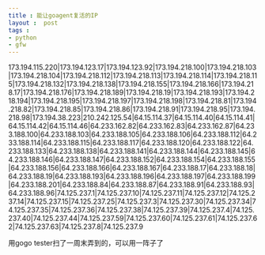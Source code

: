 ```yaml
---
title : 能让goagent复活的IP
layout :  post
tags : 
- python
- gfw
---
```


173.194.115.220|173.194.123.17|173.194.123.92|173.194.218.100|173.194.218.103|173.194.218.104|173.194.218.112|173.194.218.113|173.194.218.114|173.194.218.115|173.194.218.132|173.194.218.138|173.194.218.155|173.194.218.166|173.194.218.17|173.194.218.176|173.194.218.189|173.194.218.19|173.194.218.193|173.194.218.194|173.194.218.195|173.194.218.197|173.194.218.198|173.194.218.81|173.194.218.82|173.194.218.85|173.194.218.86|173.194.218.91|173.194.218.95|173.194.218.98|173.194.38.223|210.242.125.54|64.15.114.37|64.15.114.40|64.15.114.41|64.15.114.42|64.15.114.46|64.233.162.82|64.233.162.83|64.233.162.87|64.233.188.100|64.233.188.103|64.233.188.105|64.233.188.106|64.233.188.112|64.233.188.114|64.233.188.115|64.233.188.117|64.233.188.120|64.233.188.122|64.233.188.133|64.233.188.138|64.233.188.141|64.233.188.144|64.233.188.145|64.233.188.146|64.233.188.147|64.233.188.152|64.233.188.154|64.233.188.155|64.233.188.156|64.233.188.166|64.233.188.167|64.233.188.17|64.233.188.18|64.233.188.19|64.233.188.193|64.233.188.196|64.233.188.197|64.233.188.199|64.233.188.201|64.233.188.84|64.233.188.87|64.233.188.91|64.233.188.93|64.233.188.96|74.125.237.1|74.125.237.10|74.125.237.11|74.125.237.12|74.125.237.14|74.125.237.15|74.125.237.25|74.125.237.3|74.125.237.30|74.125.237.34|74.125.237.35|74.125.237.36|74.125.237.38|74.125.237.39|74.125.237.4|74.125.237.40|74.125.237.44|74.125.237.59|74.125.237.60|74.125.237.61|74.125.237.62|74.125.237.63|74.125.237.8|74.125.237.9


用gogo tester扫了一周末弄到的，可以用一阵子了